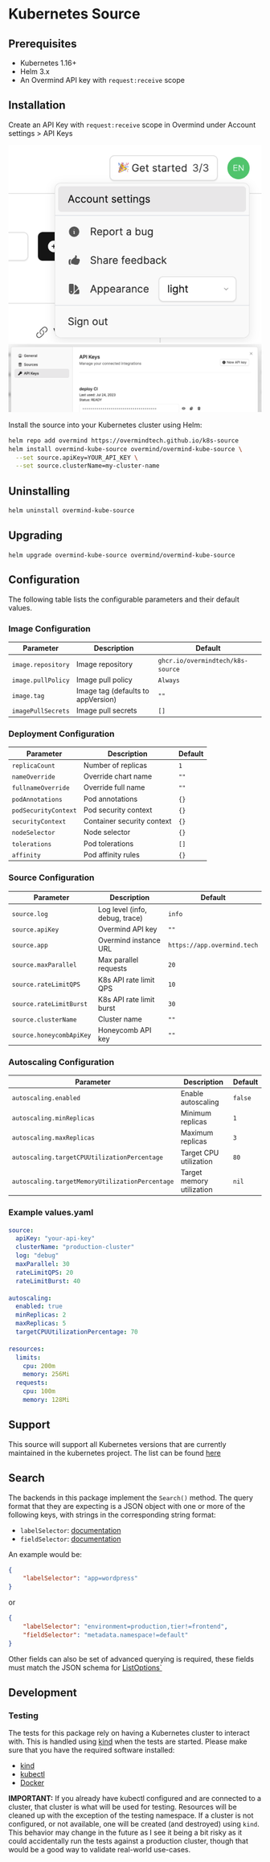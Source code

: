 # Kubernetes Source

## Prerequisites

- Kubernetes 1.16+
- Helm 3.x
- An Overmind API key with `request:receive` scope

## Installation

Create an API Key with `request:receive` scope in Overmind under Account settings > API Keys

![account settings](./doc/account_settings.png)
![api key](./doc/api_key.png)

Install the source into your Kubernetes cluster using Helm:

```sh
helm repo add overmind https://overmindtech.github.io/k8s-source
helm install overmind-kube-source overmind/overmind-kube-source \
  --set source.apiKey=YOUR_API_KEY \
  --set source.clusterName=my-cluster-name
```

## Uninstalling

```sh
helm uninstall overmind-kube-source
```

## Upgrading

```shell
helm upgrade overmind-kube-source overmind/overmind-kube-source
```

## Configuration

The following table lists the configurable parameters and their default values.

### Image Configuration

| Parameter | Description | Default |
|-----------|-------------|---------|
| `image.repository` | Image repository | `ghcr.io/overmindtech/k8s-source` |
| `image.pullPolicy` | Image pull policy | `Always` |
| `image.tag` | Image tag (defaults to appVersion) | `""` |
| `imagePullSecrets` | Image pull secrets | `[]` |

### Deployment Configuration

| Parameter | Description | Default |
|-----------|-------------|---------|
| `replicaCount` | Number of replicas | `1` |
| `nameOverride` | Override chart name | `""` |
| `fullnameOverride` | Override full name | `""` |
| `podAnnotations` | Pod annotations | `{}` |
| `podSecurityContext` | Pod security context | `{}` |
| `securityContext` | Container security context | `{}` |
| `nodeSelector` | Node selector | `{}` |
| `tolerations` | Pod tolerations | `[]` |
| `affinity` | Pod affinity rules | `{}` |

### Source Configuration

| Parameter | Description | Default |
|-----------|-------------|---------|
| `source.log` | Log level (info, debug, trace) | `info` |
| `source.apiKey` | Overmind API key | `""` |
| `source.app` | Overmind instance URL | `https://app.overmind.tech` |
| `source.maxParallel` | Max parallel requests | `20` |
| `source.rateLimitQPS` | K8s API rate limit QPS | `10` |
| `source.rateLimitBurst` | K8s API rate limit burst | `30` |
| `source.clusterName` | Cluster name | `""` |
| `source.honeycombApiKey` | Honeycomb API key | `""` |

### Autoscaling Configuration

| Parameter | Description | Default |
|-----------|-------------|---------|
| `autoscaling.enabled` | Enable autoscaling | `false` |
| `autoscaling.minReplicas` | Minimum replicas | `1` |
| `autoscaling.maxReplicas` | Maximum replicas | `3` |
| `autoscaling.targetCPUUtilizationPercentage` | Target CPU utilization | `80` |
| `autoscaling.targetMemoryUtilizationPercentage` | Target memory utilization | `nil` |

### Example values.yaml

```yaml
source:
  apiKey: "your-api-key"
  clusterName: "production-cluster"
  log: "debug"
  maxParallel: 30
  rateLimitQPS: 20
  rateLimitBurst: 40

autoscaling:
  enabled: true
  minReplicas: 2
  maxReplicas: 5
  targetCPUUtilizationPercentage: 70

resources:
  limits:
    cpu: 200m
    memory: 256Mi
  requests:
    cpu: 100m
    memory: 128Mi
```

## Support

This source will support all Kubernetes versions that are currently maintained in the kubernetes project. The list can be found [here](https://kubernetes.io/releases/)

## Search

The backends in this package implement the `Search()` method. The query format that they are expecting is a JSON object with one or more of the following keys, with strings in the corresponding string format:

* `labelSelector`: [documentation](https://kubernetes.io/docs/concepts/overview/working-with-objects/labels/)
* `fieldSelector`: [documentation](https://kubernetes.io/docs/concepts/overview/working-with-objects/field-selectors/)

An example would be:

```json
{
    "labelSelector": "app=wordpress"
}
```

or

```json
{
    "labelSelector": "environment=production,tier!=frontend",
    "fieldSelector": "metadata.namespace!=default"
}
```

Other fields can also be set of advanced querying is required, these fields must match the JSON schema for [ListOptions`](https://pkg.go.dev/k8s.io/apimachinery@v0.19.2/pkg/apis/meta/v1#ListOptions)

## Development

### Testing

The tests for this package rely on having a Kubernetes cluster to interact with. This is handled using [kind](https://github.com/kubernetes-sigs/kind) when the tests are started. Please make sure that you have the required software installed:

* [kind](https://github.com/kubernetes-sigs/kind)
* [kubectl](https://kubernetes.io/docs/tasks/tools/)
* [Docker](https://docs.docker.com/get-docker/)

**IMPORTANT:** If you already have kubectl configured and are connected to a cluster, that cluster is what will be used for testing. Resources will be cleaned up with the exception of the testing namespace. If a cluster is not configured, or not available, one will be created (and destroyed) using `kind`. This behavior may change in the future as I see it being a bit risky as it could accidentally run the tests against a production cluster, though that would be a good way to validate real-world use-cases.
